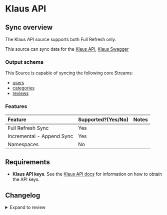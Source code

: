 # Klaus API

## Sync overview

The Klaus API source supports both Full Refresh only.

This source can sync data for the [Klaus API](https://support.klausapp.com/en/collections/2212726-integrating-manually),
[Klaus Swagger](https://pub.klausapp.com/?urls.primaryName=Public%20API)

### Output schema

This Source is capable of syncing the following core Streams:

- [users](https://pub.klausapp.com/?urls.primaryName=Public%20API#/PublicApi/PublicApi_UsersV2)
- [categories](https://pub.klausapp.com/?urls.primaryName=Public%20API#/PublicApi/PublicApi_RatingCategoriesV2)
- [reviews](https://pub.klausapp.com/?urls.primaryName=Public%20API#/PublicApi/PublicApi_ReviewsV2)

### Features

| Feature                   | Supported?\(Yes/No\) | Notes |
| :------------------------ | :------------------- | :---- |
| Full Refresh Sync         | Yes                  |       |
| Incremental - Append Sync | Yes                  |       |
| Namespaces                | No                   |       |

## Requirements

- **Klaus API keys**. See the [Klaus API docs](https://support.klausapp.com/en/articles/4027272-setting-up-a-custom-integration) for information on how to obtain the API keys.

## Changelog

<details>
  <summary>Expand to review</summary>

| Version | Date       | Pull Request                                             | Subject                        |
| :------ | :--------- | :------------------------------------------------------- | :----------------------------- |
| 0.2.11 | 2025-05-03 | [58824](https://github.com/airbytehq/airbyte/pull/58824) | Update dependencies |
| 0.2.10 | 2025-04-19 | [58176](https://github.com/airbytehq/airbyte/pull/58176) | Update dependencies |
| 0.2.9 | 2025-04-12 | [57688](https://github.com/airbytehq/airbyte/pull/57688) | Update dependencies |
| 0.2.8 | 2025-04-05 | [57104](https://github.com/airbytehq/airbyte/pull/57104) | Update dependencies |
| 0.2.7 | 2025-03-29 | [56635](https://github.com/airbytehq/airbyte/pull/56635) | Update dependencies |
| 0.2.6 | 2025-03-22 | [56030](https://github.com/airbytehq/airbyte/pull/56030) | Update dependencies |
| 0.2.5 | 2025-03-08 | [55458](https://github.com/airbytehq/airbyte/pull/55458) | Update dependencies |
| 0.2.4 | 2025-03-01 | [54826](https://github.com/airbytehq/airbyte/pull/54826) | Update dependencies |
| 0.2.3 | 2025-02-22 | [54306](https://github.com/airbytehq/airbyte/pull/54306) | Update dependencies |
| 0.2.2 | 2025-02-15 | [52263](https://github.com/airbytehq/airbyte/pull/52263) | Update dependencies |
| 0.2.1 | 2025-01-18 | [47921](https://github.com/airbytehq/airbyte/pull/47921) | Update dependencies |
| 0.2.0 | 2024-08-26 | [44764](https://github.com/airbytehq/airbyte/pull/44764) | Refactor connector to manifest-only format |
| 0.1.15 | 2024-08-24 | [44719](https://github.com/airbytehq/airbyte/pull/44719) | Update dependencies |
| 0.1.14 | 2024-08-17 | [44281](https://github.com/airbytehq/airbyte/pull/44281) | Update dependencies |
| 0.1.13 | 2024-08-12 | [43842](https://github.com/airbytehq/airbyte/pull/43842) | Update dependencies |
| 0.1.12 | 2024-08-10 | [43689](https://github.com/airbytehq/airbyte/pull/43689) | Update dependencies |
| 0.1.11 | 2024-08-03 | [43285](https://github.com/airbytehq/airbyte/pull/43285) | Update dependencies |
| 0.1.10 | 2024-07-27 | [42813](https://github.com/airbytehq/airbyte/pull/42813) | Update dependencies |
| 0.1.9 | 2024-07-20 | [42170](https://github.com/airbytehq/airbyte/pull/42170) | Update dependencies |
| 0.1.8 | 2024-07-13 | [41724](https://github.com/airbytehq/airbyte/pull/41724) | Update dependencies |
| 0.1.7 | 2024-07-10 | [41353](https://github.com/airbytehq/airbyte/pull/41353) | Update dependencies |
| 0.1.6 | 2024-07-09 | [41210](https://github.com/airbytehq/airbyte/pull/41210) | Update dependencies |
| 0.1.5 | 2024-07-06 | [41009](https://github.com/airbytehq/airbyte/pull/41009) | Update dependencies |
| 0.1.4 | 2024-06-25 | [40296](https://github.com/airbytehq/airbyte/pull/40296) | Update dependencies |
| 0.1.3 | 2024-06-22 | [40188](https://github.com/airbytehq/airbyte/pull/40188) | Update dependencies |
| 0.1.2 | 2024-06-06 | [39208](https://github.com/airbytehq/airbyte/pull/39208) | [autopull] Upgrade base image to v1.2.2 |
| 0.1.1 | 2024-05-20 | [38393](https://github.com/airbytehq/airbyte/pull/38393) | [autopull] base image + poetry + up_to_date |
| 0.1.0 | 2023-05-04 | [25790](https://github.com/airbytehq/airbyte/pull/25790) | Add Klaus API Source Connector |

</details>
